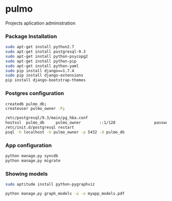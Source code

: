 # pulmo

Projects aplication administration


### Package Installation
```bash
sudo apt-get install python2.7
sudo apt-get install postgresql-9.3
sudo apt-get install python-psycopg2
sudo apt-get install python-pip
sudo apt-get install python-yaml
sudo pip install django==1.7.4
sudo pip install django-extensions
pip install django-bootstrap-themes
```
### Postgres configuration
```bash
createdb pulmo_db;
createuser pulmo_owner -P;

/etc/postgresql/9.3/main/pg_hba.conf
hostssl  pulmo_db     pulmo_owner        ::1/128                 password
/etc/init.d/postgresql restart
psql -h localhost -U pulmo_owner -p 5432 -d pulmo_db
```
### App configuration
```bash
python manage.py syncdb
python manage.py migrate
```

### Showing models
```bash
sudo aptitude install python-pygraphviz

python manage.py graph_models -a -o myapp_models.pdf
```

